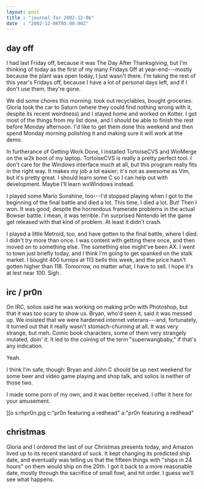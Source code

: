 ```yaml
---
layout: post
title : "journal for 2002-12-06"
date  : "2002-12-06T05:00:00Z"
---
```


## day off

I had last Friday off, because it was The Day After Thanksgiving, but I'm thinking of today as the first of my many Fridays Off at year-end---mostly because the plant was open today, I just wasn't there.  I'm taking the rest of this year's Fridays off, because I have a lot of personal days left, and if I don't use them, they're gone.

We did some chores this morning: took out recyclables, bought groceries. Gloria took the car to Saturn (where they could find nothing wrong with it, despite its recent weirdness) and I stayed home and worked on Kotter.  I got most of the things from my list done, and I should be able to finish the rest before Monday afternoon.  I'd like to get them done this weekend and then spend Monday morning polishing it and making sure it will work at the demo.

In furtherance of Getting Work Done, I installed TortoiseCVS and WinMerge on the w2k boot of my laptop.  TortoiseCVS is really a pretty perfect tool.  I don't care for the Windows interface much at all, but this program really fits in the right way.  It makes my job a lot easier; it's not as awesome as Vim, but it's pretty great.  I should learn some C so I can help out with development.  Maybe I'll learn wxWindows instead.

I played some Mario Sunshine, too---I'd stopped playing when I got to the beginning of the final battle and died a lot.  This time, I died a lot.  But! Then I won.  It was good, despite the horrendous framerate problems in the actual Bowser battle.  I mean, it was terrible.  I'm surprised Nintendo let the game get released with that kind of problem.  At least it didn't crash.

I played a little Metroid, too, and have gotten to the final battle, where I died.  I didn't try more than once.  I was content with getting there once, and then moved on to something else.  The something else might've been AX.  I went to town just briefly today, and I think I'm going to get spanked on the stalk market.  I bought 400 turnips at 113 bells this week, and the price hasn't gotten higher than 118.  Tomorrow, no matter what, I have to sell.  I hope it's at lest near 100.  Sigh.

## irc / pr0n

On IRC, solios said he was working on making pr0n with Photoshop, but that it was too scary to show us.  Bryan, who'd seen it, said it was messed up.  We insisted that we were hardened internet veterans---and, fortunately, it turned out that it really wasn't stomach-churning at all.  It was very strange, but meh.  Comic book characters, some of them very strangely mutated, <em>doin' it</em>.  It led to the coining of the term "superwangbaby," if that's any indication.

Yeah.

I think I'm safe, though:  Bryan and John C should be up next weekend for some beer and video game playing and shop talk, and solios is neither of those two.

I made some porn of my own, and it was better received.  I offer it here for your amusement.

[[o s:rhpr0n.jpg c:"pr0n featuring a redhead" a:"pr0n featuring a redhead"

## christmas

Gloria and I ordered the last of our Christmas presents today, and Amazon lived up to its recent standard of suck.  It kept changing its predicted ship date, and eventually was telling us that the fifteen things with "ships in 24 hours" on them would ship on the 20th.  I got it back to a more reasonable date, mostly through the sacrifice of small fowl, and hit order.  I guess we'll see what happens.

